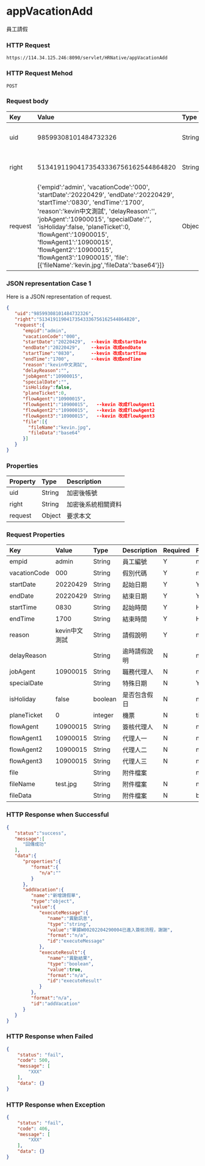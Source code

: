 # appVacationAdd
員工請假

### HTTP Request
```
https://114.34.125.246:8090/servlet/HRNative/appVacationAdd
```

### HTTP Request Mehod
```
POST
```

### Request body
| Key | Value | Type | Description |
|:----------|:-------------|:-----|:------------|
| uid | 98599308101484732326 | String | 需透過appLogin取得
| right | 51341911904173543336756162544864820 | String | 需透過appLogin取得 |
| request | {'empid':'admin', 'vacationCode':'000', 'startDate':'20220429', 'endDate':'20220429', 'startTime':'0830', 'endTime':'1700', 'reason':'kevin中文測試', 'delayReason':'', 'jobAgent':'10900015', 'specialDate':'', 'isHoliday':false, 'planeTicket':0, 'flowAgent':'10900015', 'flowAgent1':'10900015', 'flowAgent2':'10900015', 'flowAgent3':'10900015', 'file':[{'fileName':'kevin.jpg','fileData':'base64'}]} | Object | 異動條件

### JSON representation Case 1
Here is a JSON representation of request.
```json
{
   "uid":"98599308101484732326",
   "right":"51341911904173543336756162544864820",
   "request":{
      "empid":"admin", 
      "vacationCode":"000",
      "startDate":"20220429",  --kevin 改成startDate
      "endDate":"20220429",    --kevin 改成endDate
      "startTime":"0830",      --kevin 改成startTime
      "endTime":"1700",        --kevin 改成endTime
      "reason":"kevin中文測試",
      "delayReason":"",
      "jobAgent":"10900015",
      "specialDate":"",
      "isHoliday":false,
      "planeTicket":0,
      "flowAgent":"10900015",
      "flowAgent1":"10900015",   --kevin 改成flowAgent1
      "flowAgent2":"10900015",   --kevin 改成flowAgent2
      "flowAgent3":"10900015",   --kevin 改成flowAgent3
      "file":[{
        "fileName":"kevin.jpg",
        "fileData":"base64"
      }]
   }
}
```

### Properties
| Property | Type | Description |
|:---------|:-----|:------------|
| uid   | String | 加密後帳號 |
| right | String | 加密後系統相關資料 |
| request | Object | 要求本文 |

### Request Properties
| Key | Value | Type | Description | Required | Format |
|:----------|:-------------|:-----|:------------|:------------|:------------|
| empid | admin | String | 員工編號 | Y | n/a |
| vacationCode | 000 | String | 假別代碼 | Y | n/a |
| startDate | 20220429 | String | 起始日期 | Y | YYYYmmdd |
| endDate | 20220429 | String | 結束日期 | Y | YYYYmmdd |
| startTime | 0830 | String | 起始時間 | Y | HHmm |
| endTime | 1700 | String | 結束時間 | Y | HHmm |
| reason | kevin中文測試 | String | 請假說明 | Y | n/a |
| delayReason |  | String | 逾時請假說明 | N | n/a |
| jobAgent | 10900015 | String | 職務代理人 | N | n/a | 
| specialDate |  | String | 特殊日期 | N | YYYYmmdd |
| isHoliday | false | boolean | 是否包含假日 | N | n/a |
| planeTicket | 0 | integer | 機票 | N | ticket |
| flowAgent | 10900015 | String | 簽核代理人 | N | n/a | 
| flowAgent1 | 10900015 | String | 代理人一 | N | n/a | 
| flowAgent2 | 10900015 | String | 代理人二 | N | n/a | 
| flowAgent3 | 10900015 | String | 代理人三 | N | n/a | 
| file |  | String | 附件檔案 |  | n/a |
| fileName | test.jpg | String | 附件檔案 | N | n/a |
| fileData |  | String | 附件檔案 | N | base64 |

### HTTP Response when Successful
```json
{
   "status":"success",
   "message":[
      "回傳成功"
   ],
   "data":{
      "properties":{
         "format":{
            "n/a":""
         }
      },
      "addVacation":{
         "name":"新增請假單",
         "type":"object",
         "value":{
            "executeMessage":{
               "name":"異動訊息",
               "type":"string",
               "value":"單據W00202204290004已進入簽核流程，謝謝",
               "format":"n/a",
               "id":"executeMessage"
            },
            "executeResult":{
               "name":"異動結果",
               "type":"boolean",
               "value":true,
               "format":"n/a",
               "id":"executeResult"
            }
         },
         "format":"n/a",
         "id":"addVacation"
      }
   }
}
```

### HTTP Response when Failed
```json
{
    "status": "fail",
    "code": 500,
    "message": [
        "XXX"
    ],
    "data": {}
}
```

### HTTP Response when Exception
```json
{
    "status": "fail",
    "code": 406,
    "message": [
        "XXX"
    ],
    "data": {}
}
```
